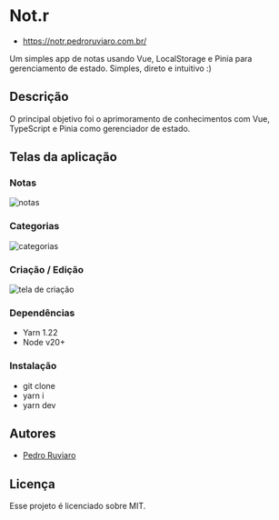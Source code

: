 # Not.r

- https://notr.pedroruviaro.com.br/

Um simples app de notas usando Vue, LocalStorage e Pinia para gerenciamento de estado. Simples, direto e intuitivo :)

## Descrição

O principal objetivo foi o aprimoramento de conhecimentos com Vue, TypeScript e Pinia como gerenciador de estado.

## Telas da aplicação

### Notas

![notas](https://utfs.io/f/GMvi6tcKj6u33y9KXw0NEWXt5olpjQnJaB4I7GKxVdAuc1F9)

### Categorias

![categorias](https://utfs.io/f/GMvi6tcKj6u3K4CdxmEhmVfT2r8vBoN1YDlpMcsL7wy0WIjR)

### Criação / Edição

![tela de criação](https://utfs.io/f/GMvi6tcKj6u3WYosAZamF7GLxRbNMZkdVTKsSHgc8rinY1Pq)

### Dependências

- Yarn 1.22
- Node v20+

### Instalação

- git clone
- yarn i
- yarn dev

## Autores

- [Pedro Ruviaro](https://pedroruviaro.com.br/)

## Licença

Esse projeto é licenciado sobre MIT.
